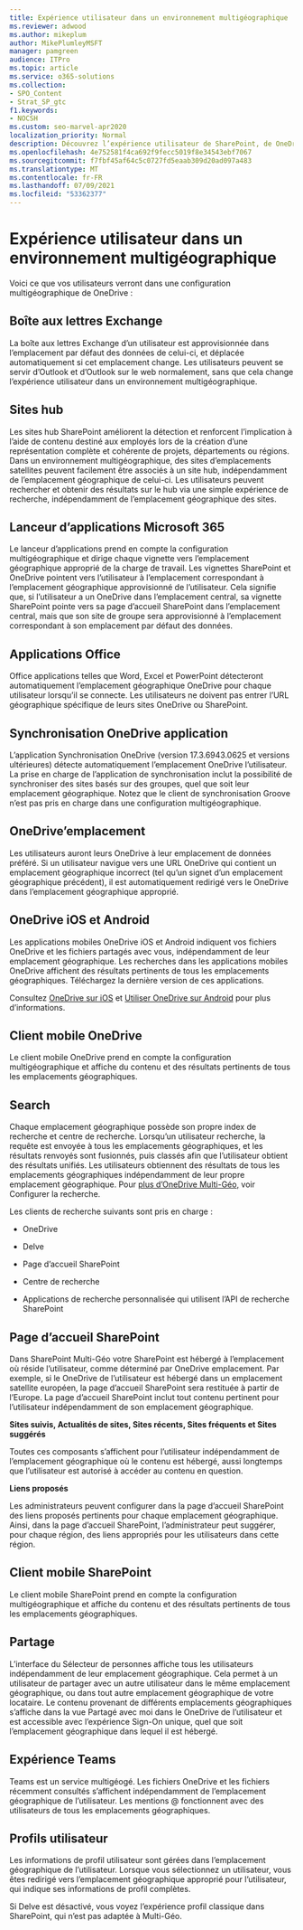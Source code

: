 ```yaml
---
title: Expérience utilisateur dans un environnement multigéographique
ms.reviewer: adwood
ms.author: mikeplum
author: MikePlumleyMSFT
manager: pamgreen
audience: ITPro
ms.topic: article
ms.service: o365-solutions
ms.collection:
- SPO_Content
- Strat_SP_gtc
f1.keywords:
- NOCSH
ms.custom: seo-marvel-apr2020
localization_priority: Normal
description: Découvrez l’expérience utilisateur de SharePoint, de OneDrive et d’Exchange dans un environnement multigéographique pour Microsoft 365.
ms.openlocfilehash: 4e752581f4ca692f9fecc5019f8e34543ebf7067
ms.sourcegitcommit: f7fbf45af64c5c0727fd5eaab309d20ad097a483
ms.translationtype: MT
ms.contentlocale: fr-FR
ms.lasthandoff: 07/09/2021
ms.locfileid: "53362377"
---
```

# <a name="user-experience-in-a-multi-geo-environment"></a>Expérience utilisateur dans un environnement multigéographique

Voici ce que vos utilisateurs verront dans une configuration multigéographique de OneDrive :

## <a name="exchange-mailbox"></a>Boîte aux lettres Exchange

La boîte aux lettres Exchange d’un utilisateur est approvisionnée dans l’emplacement par défaut des données de celui-ci, et déplacée automatiquement si cet emplacement change. Les utilisateurs peuvent se servir d’Outlook et d’Outlook sur le web normalement, sans que cela change l’expérience utilisateur dans un environnement multigéographique.

## <a name="hub-sites"></a>Sites hub

Les sites hub SharePoint améliorent la détection et renforcent l’implication à l’aide de contenu destiné aux employés lors de la création d’une représentation complète et cohérente de projets, départements ou régions. Dans un environnement multigéographique, des sites d’emplacements satellites peuvent facilement être associés à un site hub, indépendamment de l’emplacement géographique de celui-ci. Les utilisateurs peuvent rechercher et obtenir des résultats sur le hub via une simple expérience de recherche, indépendamment de l’emplacement géographique des sites.

## <a name="microsoft-365-app-launcher"></a>Lanceur d’applications Microsoft 365

Le lanceur d’applications prend en compte la configuration multigéographique et dirige chaque vignette vers l’emplacement géographique approprié de la charge de travail. Les vignettes SharePoint et OneDrive pointent vers l’utilisateur à l’emplacement correspondant à l’emplacement géographique approvisionné de l’utilisateur. Cela signifie que, si l’utilisateur a un OneDrive dans l’emplacement central, sa vignette SharePoint pointe vers sa page d’accueil SharePoint dans l’emplacement central, mais que son site de groupe sera approvisionné à l’emplacement correspondant à son emplacement par défaut des données. 

## <a name="office-applications"></a>Applications Office

Office applications telles que Word, Excel et PowerPoint détecteront automatiquement l’emplacement géographique OneDrive pour chaque utilisateur lorsqu’il se connecte. Les utilisateurs ne doivent pas entrer l’URL géographique spécifique de leurs sites OneDrive ou SharePoint.

## <a name="onedrive-sync-app"></a>Synchronisation OneDrive application

L’application Synchronisation OneDrive (version 17.3.6943.0625 et versions ultérieures) détecte automatiquement l’emplacement OneDrive l’utilisateur. La prise en charge de l’application de synchronisation inclut la possibilité de synchroniser des sites basés sur des groupes, quel que soit leur emplacement géographique. Notez que le client de synchronisation Groove n’est pas pris en charge dans une configuration multigéographique. 

## <a name="onedrive-location"></a>OneDrive’emplacement

Les utilisateurs auront leurs OneDrive à leur emplacement de données préféré. Si un utilisateur navigue vers une URL OneDrive qui contient un emplacement géographique incorrect (tel qu’un signet d’un emplacement géographique précédent), il est automatiquement redirigé vers le OneDrive dans l’emplacement géographique approprié.

## <a name="onedrive-ios-and-android"></a>OneDrive iOS et Android 

Les applications mobiles OneDrive iOS et Android indiquent vos fichiers OneDrive et les fichiers partagés avec vous, indépendamment de leur emplacement géographique. Les recherches dans les applications mobiles OneDrive affichent des résultats pertinents de tous les emplacements géographiques. Téléchargez la dernière version de ces applications.

Consultez [OneDrive sur iOS](https://support.office.com/article/08d5c5b2-ccc6-40eb-a244-fe3597a3c247) et [Utiliser OneDrive sur Android](https://support.office.com/article/eee1d31c-792d-41d4-8132-f9621b39eb36) pour plus d’informations.

## <a name="onedrive-mobile-client"></a>Client mobile OneDrive 

Le client mobile OneDrive prend en compte la configuration multigéographique et affiche du contenu et des résultats pertinents de tous les emplacements géographiques.

## <a name="search"></a>Search

Chaque emplacement géographique possède son propre index de recherche et centre de recherche. Lorsqu’un utilisateur recherche, la requête est envoyée à tous les emplacements géographiques, et les résultats renvoyés sont fusionnés, puis classés afin que l’utilisateur obtient des résultats unifiés. Les utilisateurs obtiennent des résultats de tous les emplacements géographiques indépendamment de leur propre emplacement géographique. Pour [plus d’OneDrive Multi-Géo,](configure-search-for-multi-geo.md) voir Configurer la recherche.

Les clients de recherche suivants sont pris en charge :

-   OneDrive

-   Delve

-   Page d’accueil SharePoint

-   Centre de recherche

-   Applications de recherche personnalisée qui utilisent l’API de recherche SharePoint

## <a name="sharepoint-home"></a>Page d’accueil SharePoint 

Dans SharePoint Multi-Géo votre SharePoint est hébergé à l’emplacement où réside l’utilisateur, comme déterminé par OneDrive emplacement. Par exemple, si le OneDrive de l’utilisateur est hébergé dans un emplacement satellite européen, la page d’accueil SharePoint sera restituée à partir de l’Europe. La page d’accueil SharePoint inclut tout contenu pertinent pour l’utilisateur indépendamment de son emplacement géographique. 

**Sites suivis, Actualités de sites, Sites récents, Sites fréquents et Sites suggérés**

Toutes ces composants s’affichent pour l’utilisateur indépendamment de l’emplacement géographique où le contenu est hébergé, aussi longtemps que l’utilisateur est autorisé à accéder au contenu en question. 

**Liens proposés**

Les administrateurs peuvent configurer dans la page d’accueil SharePoint des liens proposés pertinents pour chaque emplacement géographique. Ainsi, dans la page d’accueil SharePoint, l’administrateur peut suggérer, pour chaque région, des liens appropriés pour les utilisateurs dans cette région. 

## <a name="sharepoint-mobile-client"></a>Client mobile SharePoint 

Le client mobile SharePoint prend en compte la configuration multigéographique et affiche du contenu et des résultats pertinents de tous les emplacements géographiques.

## <a name="sharing"></a>Partage

L’interface du Sélecteur de personnes affiche tous les utilisateurs indépendamment de leur emplacement géographique. Cela permet à un utilisateur de partager avec un autre utilisateur dans le même emplacement géographique, ou dans tout autre emplacement géographique de votre locataire. Le contenu provenant de différents  emplacements géographiques s’affiche dans la vue Partagé avec moi dans le OneDrive de l’utilisateur et est accessible avec l’expérience Sign-On unique, quel que soit l’emplacement géographique dans lequel il est hébergé.

## <a name="teams-experience"></a>Expérience Teams

Teams est un service multigéogé. Les fichiers OneDrive et les fichiers récemment consultés s’affichent indépendamment de l’emplacement géographique de l’utilisateur. Les mentions @ fonctionnent avec des utilisateurs de tous les emplacements géographiques.

## <a name="user-profiles"></a>Profils utilisateur

Les informations de profil utilisateur sont gérées dans l’emplacement géographique de l’utilisateur. Lorsque vous sélectionnez un utilisateur, vous êtes redirigé vers l’emplacement géographique approprié pour l’utilisateur, qui indique ses informations de profil complètes.

Si Delve est désactivé, vous voyez l’expérience profil classique dans SharePoint, qui n’est pas adaptée à Multi-Géo.


